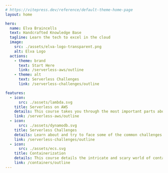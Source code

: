```yaml
---
# https://vitepress.dev/reference/default-theme-home-page
layout: home

hero:
  name: Elva Braincells
  text: Handcrafted Knowledge Base
  tagline: Learn the tech to excel in the cloud
  image: 
    src: ./assets/elva-logo-transparent.png
    alt: Elva Logo
  actions:
    - theme: brand
      text: Start Here 
      link: /serverless-aws/outline
    - theme: alt
      text: Serverless Challenges
      link: /serverless-challenges/outline

features:
  - icon: 
      src: ./assets/lambda.svg
    title: Serverless on AWS
    details: This course takes you through the most important parts about Serverless and the AWS services revolving around it. It includes important reading and a handfull of exercises.
    link: /serverless-aws/outline
  - icon: 
      src: ./assets/dynamodb.svg
    title: Serverless Challenges
    details: Learn about and try to face some of the common challenges we see in the AWS space. This is a collection of common architectural challenges our developers face every day.
    link: /serverless-challenges/outline
  - icon: 
      src: ./assets/ecs.svg
    title: Containerization
    details: This course details the intricate and scary world of containerization. You'll learn about Docker and Kubernetes with exercises and quizes to keep you engaged.
    link: /containers/outline
---
```

